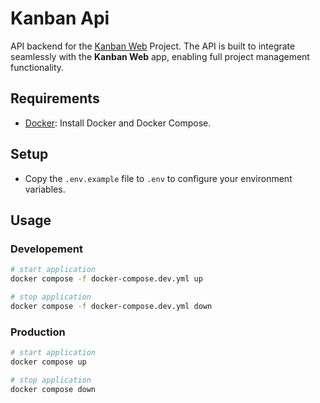 # Kanban Api

API backend for the [Kanban Web](https://github.com/chawkitariq/kanban-web) Project. The API is built to integrate seamlessly with the **Kanban Web** app, enabling full project management functionality.

## Requirements

- [Docker](https://docs.docker.com/engine/install/): Install Docker and Docker Compose.

## Setup

- Copy the `.env.example` file to `.env` to configure your environment variables.

## Usage

### Developement


```bash
# start application
docker compose -f docker-compose.dev.yml up
```

```bash
# stop application
docker compose -f docker-compose.dev.yml down
```

### Production

```bash
# start application
docker compose up
```

```bash
# stop application
docker compose down
```